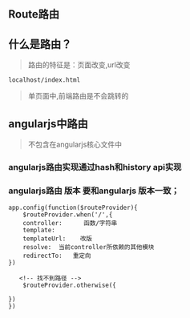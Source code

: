 ## Route路由
## 什么是路由？
> 路由的特征是：页面改变,url改变
```
localhost/index.html
```
> 单页面中,前端路由是不会跳转的


## angularjs中路由
> 不包含在angularjs核心文件中

### angularjs路由实现通过hash和history api实现
### angularjs路由 版本 要和angularjs 版本一致；
```
app.config(function($routeProvider){
	$routeProvider.when('/',{
	controller:      函数/字符串
	template:    
	templateUrl:    改版
	resolve:  当前controller所依赖的其他模块
	redirectTo:   重定向
})

   <!-- 找不到路径 --> 
    $routeProvider.otherwise({

})
})

```